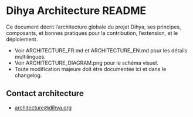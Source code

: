 # Dihya Architecture README

Ce document décrit l’architecture globale du projet Dihya, ses principes, composants, et bonnes pratiques pour la contribution, l’extension, et le déploiement.

- Voir ARCHITECTURE_FR.md et ARCHITECTURE_EN.md pour les détails multilingues.
- Voir ARCHITECTURE_DIAGRAM.png pour le schéma visuel.
- Toute modification majeure doit être documentée ici et dans le changelog.

## Contact architecture
- architecture@dihya.org
